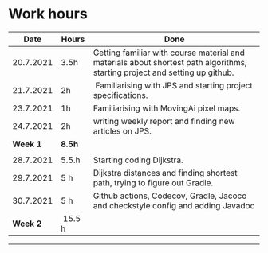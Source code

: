 # Work hours

Date | Hours | Done
-----|-------|-----
20.7.2021 | 3.5h | Getting familiar with course material and materials about shortest path algorithms, starting project and setting up github.
21.7.2021 | 2h | Familiarising with JPS and starting project specifications.
23.7.2021 | 1h | Familiarising with MovingAi pixel maps. 
24.7.2021 | 2h  | writing weekly report and finding new articles on JPS.
**Week 1** | **8.5h**
| | 
28.7.2021 | 5.5.h | Starting coding Dijkstra. 
29.7.2021 | 5 h | Dijkstra distances and finding shortest path, trying to figure out Gradle. 
30.7.2021 | 5 h | Github actions, Codecov, Gradle, Jacoco and checkstyle config and adding Javadoc
**Week 2** | 15.5 h |
-------------------
